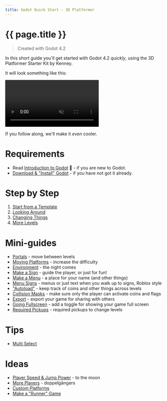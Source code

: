```yaml
---
title: Godot Quick Start - 3D Platformer
---
```

# {{ page.title }}

> Created with Godot 4.2

In this short guide you'll get started with Godot 4.2 _quickly_, using the 3D Platformer Starter Kit by Kenney.

It will look something like this:

<p><video muted controls><source src="res/3d_platformer_main.mp4" type="video/mp4"></video></p>

If you follow along, we'll make it _even_ cooler.

# Requirements
<!--
You don't need to have tried Godot or any other game engine before.

*It's an advantage to have tried text based programming before (like Python or JavaScript) to better understand the code examples, but it's also OK to start out just copy-pasting the examples.*

If this is your first experience with Godot, you may want check out these links first:
-->
* Read [Introduction to Godot](https://docs.godotengine.org/en/stable/getting_started/introduction/introduction_to_godot.html) 🔗 - if you are new to Godot.
* [Download & "Install" Godot](../install.md) - if you have not got it already.

# Step by Step

1. [Start from a Template](start.md)
1. [Looking Around](looking_around.md)
1. [Changing Things](changing_things.md)
1. [More Levels](more_levels.md)

<!--
# The Godot Editor

If this is your first Godot experience, you may want to familiarize yourself with some of the key concepts here:

* _Optional:_ Read [Overview of Godot's key concepts](https://docs.godotengine.org/en/stable/getting_started/introduction/key_concepts_overview.html) 🔗
* _Optional:_ Read [First look at Godot's editor](https://docs.godotengine.org/en/stable/getting_started/introduction/first_look_at_the_editor.html) 🔗

For now, though, we'll focus our attention on the _3D viewport_.
-->

# Mini-guides

* [Portals](portals.md) - move between levels
* [Moving Platforms](moving_platforms.md) - increase the difficulty
* [Environment](environment.md) - the night comes
* [Make a Sign](sign.md) - guide the player, or just for fun!
* [Make a Menu](menus.md) - a place for your name (and other things)
* [Menu Signs](menu_signs.md) - menus or just text when you walk up to signs, Roblox style
* ["Autoload"](autoload.md) - keep track of coins and other things across levels
* [Collision Masks](collision_masks.md) - make sure only the player can activate coins and flags
* [Export](../export.md) - export your game for sharing with others
* [Going Fullscreen](fullscreen.md) - add a toggle for showing your game full screen
* [Required Pickups](required_pickups.md) - required pickups to change levels

# Tips

* [Multi Select](multi_select.md)


# Ideas

* [Player Speed & Jump Power](player_speed.md) - to the moon
* [More Players](many_players.md) - doppelgängers
* [Custom Platforms](custom_platforms.md)
* [Make a "Runner" Game](runner.md)


<!--
Krav om at samle alle mønter op før man kan gå videre
Importere grafikker fra Itch.io o.l

Custom Platforms

Runner / Slope variant
--
x Tip: Auto-hide Output
x Musik: CC0 fx pixabay
Platform der forsvinder (fake)
Tre liv + Samle liv (evt. fra mønter)
Lava eller lign
Monstre (man skal hoppe på?) - grinde ting til monstre, save og andet
Skin
Jump Scare (nattebane, så kommer der noget scary frem)
Kapitalisme. For at hoppe skal man tvinge NPC'er til at lave mønter.

-->
